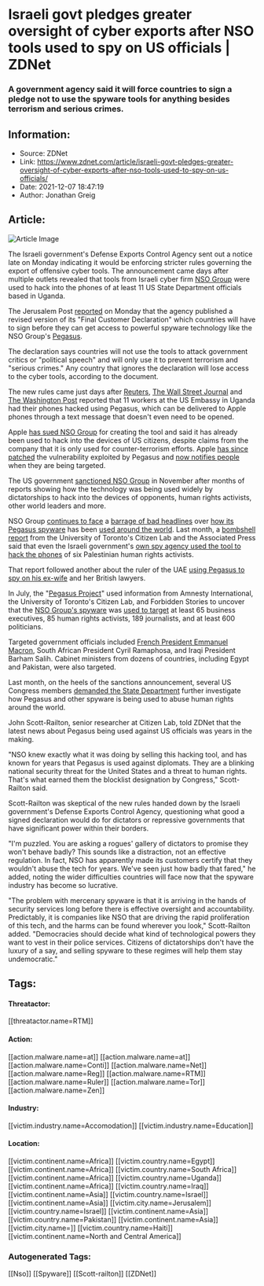 # Israeli govt pledges greater oversight of cyber exports after NSO tools used to spy on US officials | ZDNet
### A government agency said it will force countries to sign a pledge not to use the spyware tools for anything besides terrorism and serious crimes.

## Information:
+ Source: ZDNet
+ Link: https://www.zdnet.com/article/israeli-govt-pledges-greater-oversight-of-cyber-exports-after-nso-tools-used-to-spy-on-us-officials/
+ Date: 2021-12-07 18:47:19
+ Author: Jonathan Greig


## Article:
![Article Image](https://www.zdnet.com/a/img/resize/deedf28be02f5d029f3fbfc2b12e7fef354e14c1/2020/12/21/4865e211-37a1-4556-83f9-86f3e885a96f/nso-group.jpg?width=770&height=578&fit=crop&auto=webp)

The Israeli government's Defense Exports Control Agency sent out a notice late on Monday indicating it would be enforcing stricter rules governing the export of offensive cyber tools. The announcement came days after multiple outlets revealed that tools from Israeli cyber firm [NSO Group](https://www.zdnet.com/article/fbi-launches-investigation-into-pegasus-spyware-vendor-over-us-intelligence-gathering-hacks/) were used to hack into the phones of at least 11 US State Department officials based in Uganda.

The Jerusalem Post [reported](https://www.jpost.com/breaking-news/defense-ministry-to-tighten-regulation-on-cyber-exports-687998) on Monday that the agency published a revised version of its "Final Customer Declaration" which countries will have to sign before they can get access to powerful spyware technology like the NSO Group's [Pegasus](https://www.zdnet.com/article/nso-groups-pegasus-spyware-used-against-journalists-political-activists-worldwide-report/). 

The declaration says countries will not use the tools to attack government critics or "political speech" and will only use it to prevent terrorism and "serious crimes." Any country that ignores the declaration will lose access to the cyber tools, according to the document. 

The new rules came just days after [Reuters](https://www.reuters.com/technology/exclusive-us-state-department-phones-hacked-with-israeli-company-spyware-sources-2021-12-03/), [The Wall Street Journal](https://www.wsj.com/articles/apple-notified-state-department-employees-of-phone-hacking-linked-to-nso-group-software-11638568687) and [The Washington Post](https://www.washingtonpost.com/technology/2021/12/03/israel-nso-pegasus-hack-us-diplomats/) reported that 11 workers at the US Embassy in Uganda had their phones hacked using Pegasus, which can be delivered to Apple phones through a text message that doesn't even need to be opened. 

Apple [has sued NSO Group](https://www.zdnet.com/article/apple-sues-nso-group-over-pegasus-spyware/) for creating the tool and said it has already been used to hack into the devices of US citizens, despite claims from the company that it is only used for counter-terrorism efforts. Apple [has since patched](https://www.zdnet.com/article/apple-releases-update-fixing-nso-spyware-vulnerability-affecting-macs-iphones-ipads-and-watches/) the vulnerability exploited by Pegasus and [now notifies people](https://twitter.com/norbertmao/status/1463364241688305664) when they are being targeted. 

The US government [sanctioned NSO Group](https://www.zdnet.com/article/commerce-dept-sanctions-nso-group-positive-technologies-and-more-for-selling-spyware-and-hacking-tools/) in November after months of reports showing how the technology was being used widely by dictatorships to hack into the devices of opponents, human rights activists, other world leaders and more. 

NSO Group [continues to face](https://www.zdnet.com/article/microsoft-google-cisco-and-others-file-amicus-brief-in-support-of-facebooks-nso-lawsuit/) a [barrage of bad headlines](https://www.zdnet.com/article/whatsapp-chief-says-government-officials-us-allies-targeted-by-nso-groups-pegasus-spyware/) over [how its Pegasus spyware](https://www.zdnet.com/article/fears-surrounding-pegasus-spyware-prompt-new-trojan-campaign/) has been [used around the world](https://www.zdnet.com/article/nso-group-facing-renewed-backlash-after-helping-repressive-bahraini-government-hack-blackmail-activists/). Last month, a [bombshell report](https://citizenlab.ca/2021/11/palestinian-human-rights-defenders-hacked-nso-groups-pegasus-spyware/) from the University of Toronto's Citizen Lab and the Associated Press said that even the Israeli government's [own spy agency used the tool to hack the phones](https://apnews.com/article/technology-business-israel-jamal-khashoggi-hacking-6bfc5bc992de7f33f5c8e969e69ce15c) of six Palestinian human rights activists. 






That report followed another about the ruler of the UAE [using Pegasus to spy on his ex-wife](https://www.zdnet.com/article/citizen-lab-researcher-disputes-claims-from-nso-group-after-uk-court-finds-uae-ruler-used-pegasus-to-hack-ex-wife-lawyers/) and her British lawyers. 

In July, the "[Pegasus Project](https://www.theguardian.com/news/series/pegasus-project)" used information from Amnesty International, the University of Toronto's Citizen Lab, and Forbidden Stories to uncover that the [NSO Group's spyware](https://www.zdnet.com/article/nso-groups-pegasus-spyware-used-against-journalists-political-activists-worldwide-report/) was [used to target](https://www.haaretz.com/israel-news/haaretz-among-winners-of-eu-s-top-journalism-prize-for-pegasus-investigation-1.10295038) at least 65 business executives, 85 human rights activists, 189 journalists, and at least 600 politicians. 

Targeted government officials included [French President Emmanuel Macron](https://www.theguardian.com/world/2021/jul/20/french-ministers-phone-shows-traces-linked-to-nso-spyware), South African President Cyril Ramaphosa, and Iraqi President Barham Salih. Cabinet ministers from dozens of countries, including Egypt and Pakistan, were also targeted. 

Last month, on the heels of the sanctions announcement, several US Congress members [demanded the State Department](https://malinowski.house.gov/sites/malinowski.house.gov/files/Sec%20Blinken%20post%20NSO%20-%20final.pdf) further investigate how Pegasus and other spyware is being used to abuse human rights around the world.

John Scott-Railton, senior researcher at Citizen Lab, told ZDNet that the latest news about Pegasus being used against US officials was years in the making.

"NSO knew exactly what it was doing by selling this hacking tool, and has known for years that Pegasus is used against diplomats. They are a blinking national security threat for the United States and a threat to human rights. That's what earned them the blocklist designation by Congress," Scott-Railton said. 

Scott-Railton was skeptical of the new rules handed down by the Israeli government's Defense Exports Control Agency, questioning what good a signed declaration would do for dictators or repressive governments that have significant power within their borders. 

"I'm puzzled. You are asking a rogues' gallery of dictators to promise they won't behave badly? This sounds like a distraction, not an effective regulation. In fact, NSO has apparently made its customers certify that they wouldn't abuse the tech for years. We've seen just how badly that fared," he added, noting the wider difficulties countries will face now that the spyware industry has become so lucrative. 

"The problem with mercenary spyware is that it is arriving in the hands of security services long before there is effective oversight and accountability. Predictably, it is companies like NSO that are driving the rapid proliferation of this tech, and the harms can be found wherever you look," Scott-Railton added. "Democracies should decide what kind of technological powers they want to vest in their police services. Citizens of dictatorships don't have the luxury of a say, and selling spyware to these regimes will help them stay undemocratic."





## Tags:

#### Threatactor:
[[threatactor.name=RTM]]

#### Action:
[[action.malware.name=at]] [[action.malware.name=at]] [[action.malware.name=Conti]] [[action.malware.name=Net]] [[action.malware.name=Reg]] [[action.malware.name=RTM]] [[action.malware.name=Ruler]] [[action.malware.name=Tor]] [[action.malware.name=Zen]]

#### Industry:
[[victim.industry.name=Accomodation]] [[victim.industry.name=Education]]

#### Location:
[[victim.continent.name=Africa]] [[victim.country.name=Egypt]] [[victim.continent.name=Africa]] [[victim.country.name=South Africa]] [[victim.continent.name=Africa]] [[victim.country.name=Uganda]] [[victim.continent.name=Africa]] [[victim.country.name=Iraq]] [[victim.continent.name=Asia]] [[victim.country.name=Israel]] [[victim.continent.name=Asia]] [[victim.city.name=Jerusalem]] [[victim.country.name=Israel]] [[victim.continent.name=Asia]] [[victim.country.name=Pakistan]] [[victim.continent.name=Asia]] [[victim.city.name=]] [[victim.country.name=Haiti]] [[victim.continent.name=North and Central America]]

### Autogenerated Tags:
[[Nso]] [[Spyware]] [[Scott-railton]] [[ZDNet]]

